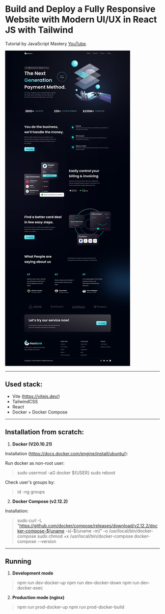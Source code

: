 # Build and Deploy a Fully Responsive Website with Modern UI/UX in React JS with Tailwind

Tutorial by JavaScript Mastery [YouTube](https://youtu.be/_oO4Qi5aVZs).

![Preview](preview.png)

---

## Used stack:

- Vite (https://vitejs.dev/)
- TailwindCSS
- React
- Docker + Docker Compose

---

## Installation from scratch:

1. __Docker (V20.10.21)__

Installation (https://docs.docker.com/engine/install/ubuntu/):

Run docker as non-root user:

> sudo usermod -aG docker ${USER}
> sudo reboot

Check user's groups by: 

> id -ng
> groups 

2. __Docker Compose (v2.12.2)__

Installation:

> sudo curl -L "https://github.com/docker/compose/releases/download/v2.12.2/docker-compose-$(uname -s)-$(uname -m)" -o /usr/local/bin/docker-compose
> sudo chmod +x /usr/local/bin/docker-compose
> docker-compose --version

---

## Running

1. __Development mode__

> npm run dev-docker-up
> npm run dev-docker-down
> npm run dev-docker-exec

2. __Production mode (nginx)__

> npm run prod-docker-up
> npm run prod-docker-build

